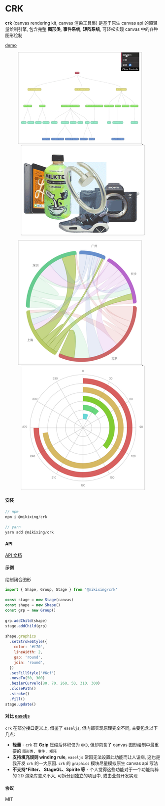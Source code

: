 # CRK

​**crk** (canvas rendering kit, canvas 渲染工具集) 是基于原生 canvas api 的超轻量绘制引擎, 包含完整 **图形类**, **事件系统**, **矩阵系统**, 可轻松实现 canvas 中的各种图形绘制

[demo](https://mikixing.github.io/demo/crk)

<p align="center">
  <a target="_blank" href="https://mikixing.github.io/demo/crk/#/tree">
    <img width="400" style="border: 1px solid #ccc;" alt="tree" src="asset/tree.gif">
  </a>
  &emsp;
  <a target="_blank" href="https://mikixing.github.io/demo/crk/#/deformer">
    <img width="400" style="border: 1px solid #ccc;" alt="deformer" src="asset/deformer.gif">
  </a>
</p>
<p align="center">
   <a target="_blank" href="https://mikixing.github.io/demo/crk/#/chord">
  <img width="400" style="border: 1px solid #ccc;" alt="chord" src="asset/chord.jpg">
  </a>&emsp;
   <a target="_blank" href="https://mikixing.github.io/demo/crk/#/radial-grid">
  <img width="400" style="border: 1px solid #ccc;" alt="radial" src="asset/radial.jpg">
  </a>
</p>

#### 安装

```javascript
// npm
npm i @mikixing/crk

// yarn
yarn add @mikixing/crk
```

#### API

[API 文档](https://github.com/mikixing/crk/blob/master/API.md)

#### 示例

绘制闭合图形

```javascript
import { Shape, Group, Stage } from '@mikixing/crk'

const stage = new Stage(canvas)
const shape = new Shape()
const grp = new Group()

grp.addChild(shape)
stage.addChild(grp)

shape.graphics
  .setStrokeStyle({
    color: '#f70',
    lineWidth: 2,
    gap: 'round',
    join: 'round',
  })
  .setFillStyle('#6cf')
  .moveTo(50, 300)
  .bezierCurveTo(80, 70, 260, 50, 310, 300)
  .closePath()
  .stroke()
  .fill()
stage.update()
```

#### 对比 [easeljs](https://github.com/CreateJS/EaselJS)

`crk` 在部分接口定义上, 借鉴了 `easeljs`, 但内部实现原理完全不同, 主要包含以下几点:

- **轻量** - `crk` 在 **Gzip** 压缩后体积仅为 `8KB`, 但却包含了 canvas 图形绘制中最重要的 `图形类, 事件, 矩阵`
- **支持填充规则 winding rule**, `easeljs` 常因无法设置此功能而让人诟病, 这也是我开发 `crk` 的一大原因. `crk` 的 `graphics` 模块尽量模拟原生 canvas api 写法
- **不支持\*Filter、 StageGL、Spirite 等** - 个人觉得这些功能对于一个功能纯粹的 2D 渲染库意义不大, 可拆分到独立的项目中, 或由业务开发实现

#### 协议

MIT
